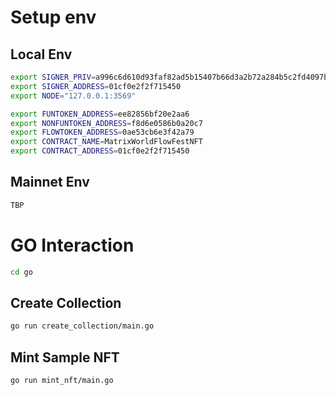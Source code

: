 # Setup env

## Local Env

```bash
export SIGNER_PRIV=a996c6d610d93faf82ad5b15407b66d3a2b72a284b5c2fd4097b5a3e735a79e1
export SIGNER_ADDRESS=01cf0e2f2f715450
export NODE="127.0.0.1:3569"

export FUNTOKEN_ADDRESS=ee82856bf20e2aa6
export NONFUNTOKEN_ADDRESS=f8d6e0586b0a20c7
export FLOWTOKEN_ADDRESS=0ae53cb6e3f42a79
export CONTRACT_NAME=MatrixWorldFlowFestNFT
export CONTRACT_ADDRESS=01cf0e2f2f715450
```

## Mainnet Env
```bash
TBP
```

# GO Interaction

```bash
cd go
```

## Create Collection

```bash
go run create_collection/main.go
```

## Mint Sample NFT

```bash
go run mint_nft/main.go
```
